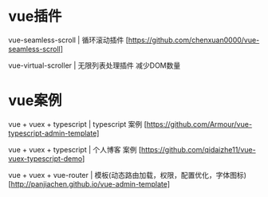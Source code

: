 # vue插件
vue-seamless-scroll  | 循环滚动插件  [https://github.com/chenxuan0000/vue-seamless-scroll]

vue-virtual-scroller  | 无限列表处理插件  减少DOM数量 

# vue案例
vue + vuex + typescript |  typescript 案例  [https://github.com/Armour/vue-typescript-admin-template]

vue + vuex + typescript |  个人博客  案例   [https://github.com/qidaizhe11/vue-vuex-typescript-demo]

vue + vuex + vue-router | 模板(动态路由加载，权限，配置优化，字体图标) [http://panjiachen.github.io/vue-admin-template]
